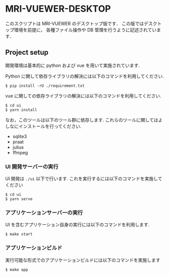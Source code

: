 # MRI-VUEWER-DESKTOP

このスクリプトは MRI-VUEWER のデスクトップ版です．
この版ではデスクトップ環境を前提に，
各種ファイル操作や DB 管理を行うように記述されています．


## Project setup

開発環境は基本的に python および vue を用いて実施されています.

Python に関して依存ライブラリの解決には以下のコマンドを利用してください.

```
$ pip install -rU ./requirement.txt
```

vue に関しての依存ライブラリの解決には以下のコマンドを利用してください.

```
$ cd ui
$ yarn install
```

なお，このツールは以下のツール群に依存します.
これらのツールに関してはよしなにインストールを行ってください.

- sqlite3
- praat
- julius
- ffmpeg

### UI 開発サーバーの実行

UI 開発は `./ui` 以下で行います.
これを実行するには以下のコマンドを実施してください

```
$ cd ui
$ yarn serve
```

### アプリケーションサーバーの実行

UI を含むアプリケーション自身の実行には以下のコマンドを利用します.

```
$ make start
```

### アプリケーションビルド

実行可能な形式でのアプリケーションビルドには以下のコマンドを実施します

```
$ make app
```
